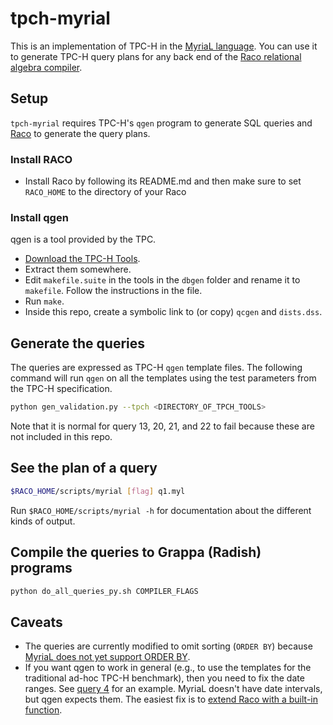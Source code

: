# tpch-myrial

This is an implementation of TPC-H in the [MyriaL language](http://myria.cs.washington.edu/docs/myrial.html). You can use it to generate TPC-H query plans for any back end of the [Raco relational algebra compiler](https://github.com/uwescience/raco).

## Setup

`tpch-myrial` requires TPC-H's `qgen` program to generate SQL queries and [Raco](https://github.com/uwescience/raco) to generate the query plans.

### Install RACO

- Install Raco by following its README.md and then make sure to set `RACO_HOME` to the directory of your Raco

### Install qgen

qgen is a tool provided by the TPC.

- [Download the TPC-H Tools](http://www.tpc.org/tpc_documents_current_versions/current_specifications.asp).
- Extract them somewhere.
- Edit `makefile.suite` in the tools in the `dbgen` folder and rename it to `makefile`. Follow the instructions in the file.
- Run `make`.
- Inside this repo, create a symbolic link to (or copy) `qcgen` and `dists.dss`.

## Generate the queries

The queries are expressed as TPC-H `qgen` template files. The following command will run `qgen` on all the templates
using the test parameters from the TPC-H specification.

```bash
python gen_validation.py --tpch <DIRECTORY_OF_TPCH_TOOLS>
```

Note that it is normal for query 13, 20, 21, and 22 to fail because these are not included in this repo.

## See the plan of a query

```bash
$RACO_HOME/scripts/myrial [flag] q1.myl
```

Run `$RACO_HOME/scripts/myrial -h` for documentation about the different kinds of output.


## Compile the queries to Grappa (Radish) programs

```bash
python do_all_queries_py.sh COMPILER_FLAGS
```

## Caveats

- The queries are currently modified to omit sorting (`ORDER BY`) because [MyriaL does not yet support ORDER BY](https://github.com/uwescience/raco/issues/174).
- If you want qgen to work in general (e.g., to use the templates for the traditional ad-hoc TPC-H benchmark), then you need to fix the date ranges. See [query 4](https://github.com/uwescience/tpch-myrial/blob/master/templates/4.sql) for an example. MyriaL doesn't have date intervals, but qgen expects them. The easiest fix is to [extend Raco with a built-in function](https://github.com/uwescience/raco/issues/523).
